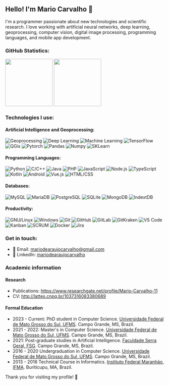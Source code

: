 ## Hello! I'm Mario Carvalho 👋

I'm a programmer passionate about new technologies and scientific research. I love working with artificial neural networks, deep learning, geoprocessing, computer vision, digital image processing, programming languages, and mobile app development. 
### GitHub Statistics:

<div align="left">
  <img height="150em" src="https://github-readme-stats.vercel.app/api?username=MarioCarvalhoBr&show_icons=true&theme=synthwave&include_all_commits=true&count_private=true"/>
  <img height="150em" src="https://github-readme-stats.vercel.app/api/top-langs/?username=MarioCarvalhoBr&layout=compact&langs_count=7&theme=synthwave"/>
</div>

### Technologies I use:

#### Artificial Intelligence and Geoprocessing:
![Geoprocessing](https://img.shields.io/badge/-Geoprocessing-blue?style=flat-square)
![Deep Learning](https://img.shields.io/badge/-Deep%20Learning-orange?style=flat-square&logo=deep-learning)
![Machine Learning](https://img.shields.io/badge/-Machine%20Learning-blue?style=flat-square&logo=machine-learning)
![TensorFlow](https://img.shields.io/badge/-TensorFlow-orange?style=flat-square&logo=tensorflow)
![QGis](https://img.shields.io/badge/-QGis-green?style=flat-square&logo=qgis)
![Pytorch](https://img.shields.io/badge/-Pytorch-blue?style=flat-square&logo=pytorch)
![Pandas](https://img.shields.io/badge/-Pandas-blue?style=flat-square&logo=pandas)
![Numpy](https://img.shields.io/badge/-Numpy-blue?style=flat-square&logo=numpy)
![SKLearn](https://img.shields.io/badge/-SKLearn-blue?style=flat-square&logo=scikit-learn)

#### Programming Languages:
![Python](https://img.shields.io/badge/-Python-blue?style=flat-square&logo=python)
![C/C++](https://img.shields.io/badge/-C/C++-blue?style=flat-square&logo=c%2B%2B)
![Java](https://img.shields.io/badge/-Java-blue?style=flat-square&logo=java)
![PHP](https://img.shields.io/badge/-PHP-blue?style=flat-square&logo=php)
![JavaScript](https://img.shields.io/badge/-JavaScript-blue?style=flat-square&logo=javascript)
![Node.js](https://img.shields.io/badge/-Node.js-green?style=flat-square&logo=node.js)
![TypeScript](https://img.shields.io/badge/-TypeScript-blue?style=flat-square&logo=typescript)
![Kotlin](https://img.shields.io/badge/-Kotlin-orange?style=flat-square&logo=kotlin)
![Android](https://img.shields.io/badge/-Android-green?style=flat-square&logo=android)
![Vue.js](https://img.shields.io/badge/-Vue.js-green?style=flat-square&logo=vue.js)
![HTML/CSS](https://img.shields.io/badge/-HTML/CSS-orange?style=flat-square&logo=html5)

#### Databases:
![MySQL](https://img.shields.io/badge/-MySQL-blue?style=flat-square&logo=mysql)
![MariaDB](https://img.shields.io/badge/-MariaDB-blue?style=flat-square&logo=mariadb)
![PostgreSQL](https://img.shields.io/badge/-PostgreSQL-blue?style=flat-square&logo=postgresql)
![SQLite](https://img.shields.io/badge/-SQLite-blue?style=flat-square&logo=sqlite)
![MongoDB](https://img.shields.io/badge/-MongoDB-green?style=flat-square&logo=mongodb)
![IndextDB](https://img.shields.io/badge/-IndextDB-green?style=flat-square&logo=indextdb)

#### Productivity:
![GNU/Linux](https://img.shields.io/badge/-GNU/Linux-blue?style=flat-square&logo=linux)
![Windows](https://img.shields.io/badge/-Windows-blue?style=flat-square&logo=windows)
![Git](https://img.shields.io/badge/-Git-orange?style=flat-square&logo=git)
![GitHub](https://img.shields.io/badge/-GitHub-black?style=flat-square&logo=github)
![GitLab](https://img.shields.io/badge/-GitLab-orange?style=flat-square&logo=gitlab)
![GitKraken](https://img.shields.io/badge/-GitKraken-black?style=flat-square&logo=gitkraken)
![VS Code](https://img.shields.io/badge/-VS%20Code-blue?style=flat-square&logo=visual-studio-code)
![Kanban](https://img.shields.io/badge/-Kanban-blue?style=flat-square&logo=kanban)
![SCRUM](https://img.shields.io/badge/-SCRUM-blue?style=flat-square&logo=scrum)
![Docker](https://img.shields.io/badge/-Docker-blue?style=flat-square&logo=docker)
![Jira](https://img.shields.io/badge/-Jira-blue?style=flat-square&logo=jira-software)

### Get in touch:

- 📧 Email: mariodearaujocarvalho@gmail.com
- 💼 LinkedIn: [mariodearaujocarvalho](https://www.linkedin.com/in/mariodearaujocarvalho/)

### Academic information
#### Research
 - Publications: https://www.researchgate.net/profile/Mario-Carvalho-11
 - CV: http://lattes.cnpq.br/1037316083380689 

#### Formal Education
 - 2023 - Current: PhD student in Computer Science. [Universidade Federal de Mato Grosso do Sul, UFMS](https://www.ufms.br/). Campo Grande, MS, Brazil.
 - 2021 - 2022: Master's in Computer Science. [Universidade Federal de Mato Grosso do Sul, UFMS](https://www.ufms.br/). Campo Grande, MS, Brazil.
 - 2021: Post-graduate studies in Artificial Intelligence. [Faculdade Serra Geral, FSG](https://www.faculdadeserrageralead.com.br). Campo Grande, MS, Brazil.
 - 2016 - 2020	Undergraduation in Computer Science.  [Universidade Federal de Mato Grosso do Sul, UFMS](https://www.ufms.br/). Campo Grande, MS, Brazil.
 - 2013 - 2016 Technical Course in Informatics. [Instituto Federal Maranhão, IFMA](https://buriticupu.ifma.edu.br/). Buriticupu, MA, Brazil.

Thank you for visiting my profile! 🚀


<!--
**MarioCarvalhoBr/MarioCarvalhoBr** is a ✨ _special_ ✨ repository because its `README.md` (this file) appears on your GitHub profile.

Here are some ideas to get you started:

- 🔭 I’m currently working on ...
- 🌱 I’m currently learning ...
- 👯 I’m looking to collaborate on ...
- 🤔 I’m looking for help with ...
- 💬 Ask me about ...
- 📫 How to reach me: ...
- 😄 Pronouns: ...
- ⚡ Fun fact: ...
-->

